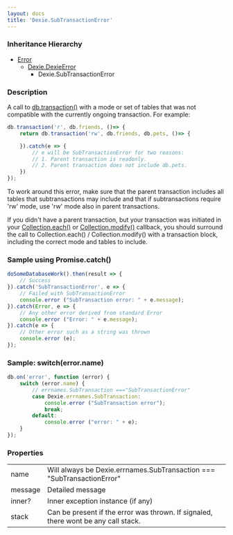 ```yaml
---
layout: docs
title: 'Dexie.SubTransactionError'
---
```


### Inheritance Hierarchy

* [Error](https://developer.mozilla.org/en-US/docs/Web/JavaScript/Reference/Global_Objects/Error)
  * [Dexie.DexieError](/docs/DexieErrors/DexieError)
    * Dexie.SubTransactionError

### Description 

A call to [db.transaction()](/docs/Dexie/Dexie.transaction()) with a mode or set of tables that was not compatible with the currently ongoing transaction. For example:

```javascript
db.transaction('r', db.friends, ()=> {
    return db.transaction('rw', db.friends, db.pets, ()=> {

    }).catch(e => {
        // e will be SubTransactionError for two reasons:
        // 1. Parent transaction is readonly.
        // 2. Parent transaction does not include db.pets.
    })
});
```

To work around this error, make sure that the parent transaction includes all tables that subtransactions may include and that if subtransactions require 'rw' mode, use 'rw' mode also in parent transactions.

If you didn't have a parent transaction, but your transaction was initiated in your [Collection.each()](/docs/Collection/Collection.each()) or [Collection.modify()](/docs/Collection/Collection.modify()) callback, you should surround the call to Collection.each() / Collection.modify() with a transaction block, including the correct mode and tables to include.

### Sample using Promise.catch()

```javascript
doSomeDatabaseWork().then(result => {
    // Success
}).catch('SubTransactionError', e => {
    // Failed with SubTransactionError
    console.error ("SubTransaction error: " + e.message);
}).catch(Error, e => {
    // Any other error derived from standard Error
    console.error ("Error: " + e.message);
}).catch(e => {
    // Other error such as a string was thrown
    console.error (e);
});
```

### Sample: switch(error.name)

```javascript
db.on('error', function (error) {
    switch (error.name) {
        // errnames.SubTransaction ==="SubTransactionError"
        case Dexie.errnames.SubTransaction:
            console.error ("SubTransaction error");
            break;
        default:
            console.error ("error: " + e);
    }
});
```

### Properties

<table>
<tr><td>name</td><td>Will always be Dexie.errnames.SubTransaction === "SubTransactionError"</td></tr>
<tr><td>message</td><td>Detailed message</td></tr>
<tr><td>inner?</td><td>Inner exception instance (if any)</td></tr>
<tr><td>stack</td><td>Can be present if the error was thrown. If signaled, there wont be any call stack.</td></tr>
</table>
